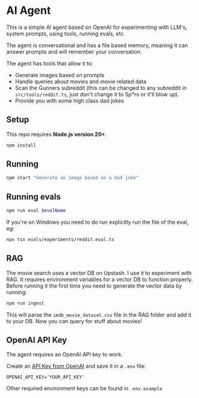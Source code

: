 # AI Agent

This is a simple AI agent based on OpenAI for experimenting with LLM's, system prompts, using tools, running evals, etc. 

The agent is conversational and has a file based memory, meaning it can answer prompts and will remember your conversation.

The agent has tools that allow it to:

* Generate images based on prompts
* Handle queries about movies and movie related data
* Scan the Gunners subreddit (this can be changed to any subreddit in `src/tools/reddit.ts`, just don't change it to Sp*rs or it'll blow up).
* Provide you with some high class dad jokes

## Setup

This repo requires **Node.js version 20+**.

```bash
npm install
```

## Running

```bash
npm start "Generate an image based on a dad joke"
```

## Running evals

```bash
npm run eval $evalName
```

If you're on Windows you need to do run explicitly run the file of the eval, eg:

```bash
npx tsx evals/experiments/reddit.eval.ts
```

## RAG

The movie search uses a vector DB on Upstash. I use it to experiment with RAG. 
It requires environment variables for a vector DB to function properly. 
Before running it the first time you need to generate the vector data by running:

```bash
npm run ingest
```

This will parse the `imdb_movie_dataset.csv` file in the RAG folder and add it to your DB. Now you can query for stuff about movies!

## OpenAI API Key

The agent requires an OpenAI API key to work. 

Create an [API Key from OpenAI](https://platform.openai.com/settings/organization/api-keys) and save it in a `.env` file:

```
OPENAI_API_KEY='YOUR_API_KEY'
```

Other required environment keys can be found in `.env.example`
